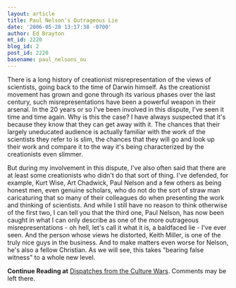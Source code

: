 ```yaml
---
layout: article
title: Paul Nelson's Outrageous Lie
date: '2006-05-28 13:17:38 -0700'
author: Ed Brayton
mt_id: 2220
blog_id: 2
post_id: 2220
basename: paul_nelsons_ou
---
```

There is a long history of creationist misrepresentation of the views of scientists, going back to the time of Darwin himself. As the creationist movement has grown and gone through its various phases over the last century, such misrepresentations have been a powerful weapon in their arsenal. In the 20 years or so I've been involved in this dispute, I've seen it time and time again. Why is this the case? I have always suspected that it's because they know that they can get away with it. The chances that their largely uneducated audience is actually familiar with the work of the scientists they refer to is slim, the chances that they will go and look up their work and compare it to the way it's being characterized by the creationists even slimmer. 

But during my involvement in this dispute, I've also often said that there are at least some creationists who didn't do that sort of thing. I've defended, for example, Kurt Wise, Art Chadwick, Paul Nelson and a few others as being honest men, even genuine scholars, who do not do the sort of straw man caricaturing that so many of their colleagues do when presenting the work and thinking of scientists. And while I still have no reason to think otherwise of the first two, I can tell you that the third one, Paul Nelson, has now been caught in what I can only describe as one of the more outrageous misrepresentations - oh hell, let's call it what it is, a baldfaced lie - I've ever seen. And the person whose views he distorted, Keith Miller, is one of the truly nice guys in the business. And to make matters even worse for Nelson, he's also a fellow Christian. As we will see, this takes "bearing false witness" to a whole new level.

**Continue Reading at** [Dispatches from the Culture Wars](http://scienceblogs.com/dispatches/2006/05/paul_nelsons_outrageous_lie.php). Comments may be left there.
